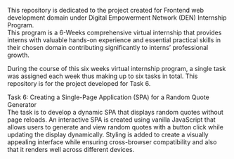 This repository is dedicated to the project created for Frontend web development domain under Digital Empowerment Network (DEN) Internship Program.  
This program is a 6-Weeks comprehensive virtual internship that provides interns with valuable hands-on experience and essential practical skills in their chosen domain contributing significantly to interns’ professional growth. 

During the course of this six weeks virtual internship program, a single task was assigned each week thus making up to six tasks in total. 
This repository is for the project developed for Task 6.

Task 6: Creating a Single-Page Application (SPA) for a Random Quote Generator      
The task is to develop a dynamic SPA that displays random quotes without page reloads. An interactive SPA is created using vanilla JavaScript that allows users to generate and view random quotes with a button click while updating the display dynamically. Styling is added to create a visually appealing interface while ensuring cross-browser compatibility and also that it renders well across different devices.
